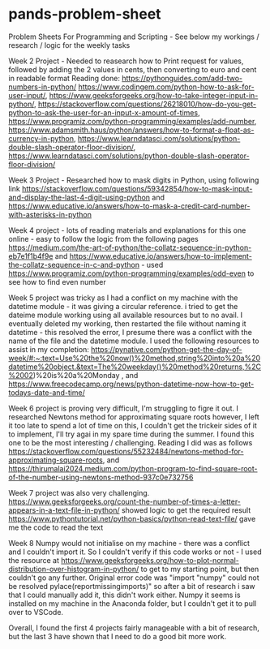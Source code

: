 # pands-problem-sheet
Problem Sheets For Programming and Scripting - See below my workings / research / logic for the weekly tasks

Week 2 Project - Needed to reasearch how to Print request for values, followed by adding the 2 values in cents, then converting to euro and cent in readable format  Reading done: https://pythonguides.com/add-two-numbers-in-python/ https://www.codingem.com/python-how-to-ask-for-user-input/, https://www.geeksforgeeks.org/how-to-take-integer-input-in-python/, https://stackoverflow.com/questions/26218010/how-do-you-get-python-to-ask-the-user-for-an-input-x-amount-of-times, https://www.programiz.com/python-programming/examples/add-number, https://www.adamsmith.haus/python/answers/how-to-format-a-float-as-currency-in-python, https://www.learndatasci.com/solutions/python-double-slash-operator-floor-division/, https://www.learndatasci.com/solutions/python-double-slash-operator-floor-division/

Week 3 Project - Researched how to mask digits in Python, using following link https://stackoverflow.com/questions/59342854/how-to-mask-input-and-display-the-last-4-digit-using-python and https://www.educative.io/answers/how-to-mask-a-credit-card-number-with-asterisks-in-python

Week 4 project - lots of reading materials and explanations for this one online - easy to follow the logic from the following pages https://medium.com/the-art-of-python/the-collatz-sequence-in-python-eb7e1f1b4f9e and https://www.educative.io/answers/how-to-implement-the-collatz-sequence-in-c-and-python - used https://www.programiz.com/python-programming/examples/odd-even to see how to find even number

Week 5 project was tricky as I had a conflict on my machine with the datetime module - it was giving a circular reference. i tried to get the dateime module working using all available resources but to no avail. I eventually deleted my working, then restarted the file without naming it datetime - this resolved the error, I presume there was a conflict with the name of the file and the datetime module. I used the following resources to assist in my completion: https://pynative.com/python-get-the-day-of-week/#:~:text=Use%20the%20now()%20method,string%20into%20a%20datetime%20object.&text=The%20weekday()%20method%20returns,%2C%2002)%20is%20a%20Monday , and https://www.freecodecamp.org/news/python-datetime-now-how-to-get-todays-date-and-time/

Week 6 project is proving very difficult, I'm struggling to figre it out. I researched Newtons method for approximating square roots however, I left it too late to spend a lot of time on this, I couldn't get the trickeir sides of it to implement, I'll try agai in my spare time during the summer. I found this one to be the most interesting / challenging. Reading I did was as follows https://stackoverflow.com/questions/55232484/newtons-method-for-approximating-square-roots, and https://thirumalai2024.medium.com/python-program-to-find-square-root-of-the-number-using-newtons-method-937c0e732756 

Week 7 project was also very challenging. https://www.geeksforgeeks.org/count-the-number-of-times-a-letter-appears-in-a-text-file-in-python/ showed logic to get the required result https://www.pythontutorial.net/python-basics/python-read-text-file/ gave me the code to read the text

Week 8 Numpy would not initialise on my machine - there was a conflict and I couldn't import it. So I couldn't verify if this code works or not - I used the resource at https://www.geeksforgeeks.org/how-to-plot-normal-distribution-over-histogram-in-python/ to get to my starting point, but then couldn't go any further. Original error code was "import "numpy" could not be resolved pylace(reportmissingimports)" so after a bit of research i saw that I could manually add it, this didn't work either. Numpy it seems is installed on my machine in the Anaconda folder, but I couldn't get it to pull over to VSCode.

Overall, I found the first 4 projects fairly manageable with a bit of research, but the last 3 have shown that I need to do a good bit more work.
